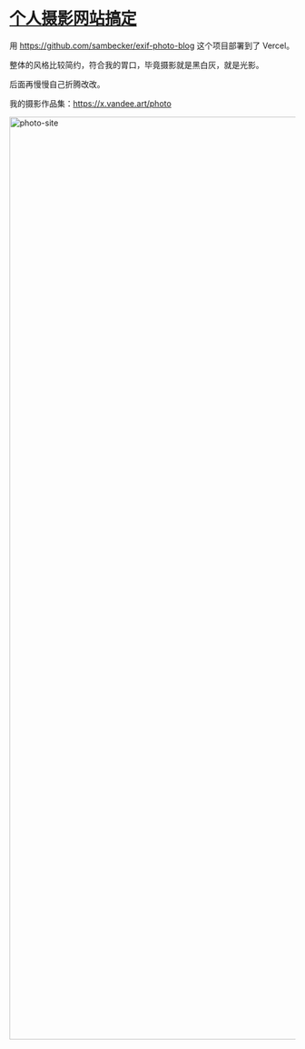 # [个人摄影网站搞定](https://github.com/VandeeFeng/gitmemo/issues/31)

用 https://github.com/sambecker/exif-photo-blog 这个项目部署到了 Vercel。

整体的风格比较简约，符合我的胃口，毕竟摄影就是黑白灰，就是光影。

后面再慢慢自己折腾改改。

我的摄影作品集：<https://x.vandee.art/photo>

<img width="1624" alt="photo-site" width="60%" src="https://github.com/user-attachments/assets/a3d2fed6-765e-448b-9b71-1685735f31f8" />
